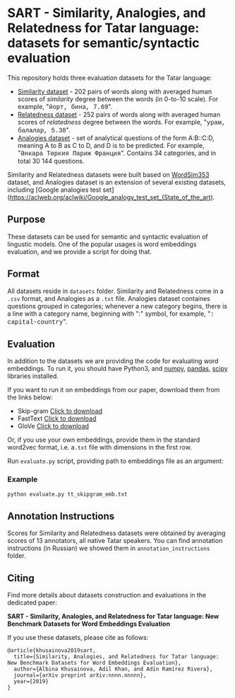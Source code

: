 # SART - Similarity, Analogies, and Relatedness for Tatar language: datasets for semantic/syntactic evaluation


This repository holds three evaluation datasets for the Tatar language:

- <a href="https://github.com/tat-nlp/SART/blob/master/datasets/tt_similarity.csv">Similarity dataset</a> - 202 pairs of words along with averaged human scores of *similarity* degree between the words (in 0-to-10 scale). For example, "<span style="font-family: Courier New;">йорт, бина, 7.69</span>".
- <a href="https://github.com/tat-nlp/SART/blob/master/datasets/tt_relatedness.csv">Relatedness dataset</a> - 252 pairs of words along with averaged human scores of *relatedness* degree between the words. For example, "<span style="font-family: Courier New;">урам, балалар, 5.38</span>".
- <a href="https://github.com/tat-nlp/SART/blob/master/datasets/tt_analogies.txt">Analogies dataset</a> - set of analytical questions of the form A:B::C:D, meaning A to B as C to D, and D is to be predicted. For example, "<span style="font-family: Courier New;">Әнкара Төркия Париж Франция</span>". Contains 34 categories, and in total 30 144 questions. 

Similarity and Relatedness datasets were built based on [WordSim353](https://http://alfonseca.org/eng/research/wordsim353.html) dataset, and Analogies dataset is an extension of several existing datasets, including [Google analogies test set](https://aclweb.org/aclwiki/Google_analogy_test_set_(State_of_the_art).

## Purpose  

These datasets can be used for semantic and syntactic evaluation of lingustic models. One of the popular usages is word embeddings evaluation, and we provide a script for doing that.


## Format

All datasets reside in `datasets` folder. Similarity and Relatedness come in a `.csv` format, and Analogies as a `.txt` file. Analogies dataset containes questions grouped in categories; whenever a new category begins, there is a line with a category name, beginning with ":" symbol, for example, "<span style="font-family: Courier New;">: capital-country</span>".


## Evaluation

In addition to the datasets we are providing the code for evaluating word embeddings. To run it, you should have Python3, and [numpy](http://www.numpy.org/), [pandas](https://pandas.pydata.org/), [scipy](https://www.scipy.org/) libraries installed.

If you want to run it on embeddings from our paper, download them from the links below:

- Skip-gram [Click to download](https://yadi.sk/i/DTyzMfYD6EKmFQ)
- FastText [Click to download](https://yadi.sk/i/kApWPiw8kuMimA)
- GloVe [Click to download](https://yadi.sk/i/SRfNf0KHrIFrCg)

Or, if you use your own embeddings, provide them in the standard word2vec format, i.e. a`.txt` file with dimensions in the first row.

Run `evaluate.py` script, providing path to embeddings file as an argument:

### Example

```bash
python evaluate.py tt_skipgram_emb.txt
```

## Annotation Instructions

Scores for Similarity and Relatedness datasets were obtained by  averaging scores of 13 annotators, all native Tatar speakers. You can find annotation instructions (in Russian) we showed them in `annotation_instructions` folder.


## Citing


Find more details about datasets construction and evaluations in the dedicated paper:

**SART - Similarity, Analogies, and Relatedness for Tatar language: New Benchmark Datasets for Word Embeddings Evaluation**


If you use these datasets, please cite as follows:

```
@article{khusainova2019sart,
  title={Similarity, Analogies, and Relatedness for Tatar language: New Benchmark Datasets for Word Embeddings Evaluation},
  author={Albina Khusainova, Adil Khan, and Adín Ramírez Rivera},
  journal={arXiv preprint arXiv:nnnn.nnnnn},
  year={2019}
}
```
